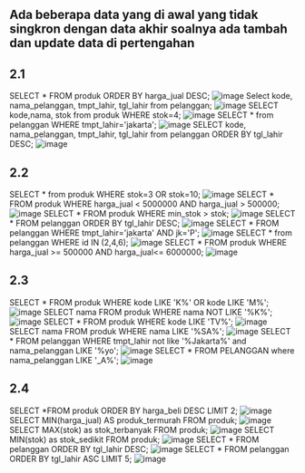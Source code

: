 ## Ada beberapa data yang di awal yang tidak singkron dengan data akhir soalnya ada tambah dan update data di pertengahan 


## 2.1 
SELECT * FROM produk ORDER BY harga_jual DESC;
![image](https://user-images.githubusercontent.com/55681352/231452305-13bd4d49-0869-4f9b-abc8-d5c657cf314f.png)
Select kode, nama_pelanggan, tmpt_lahir, tgl_lahir from pelanggan;
![image](https://user-images.githubusercontent.com/55681352/231455226-0209398a-8c52-4151-8110-3ec373e8ed4c.png)
 SELECT kode,nama, stok from produk WHERE stok=4;
 ![image](https://user-images.githubusercontent.com/55681352/231455614-4e578b0c-288a-47a5-a529-f2e15353f9ee.png)
SELECT * from pelanggan WHERE tmpt_lahir='jakarta';
![image](https://user-images.githubusercontent.com/55681352/231455688-1e7f5947-06f4-4b03-a136-5f0aed819067.png)
SELECT kode, nama_pelanggan, tmpt_lahir, tgl_lahir from pelanggan ORDER BY tgl_lahir DESC;
![image](https://user-images.githubusercontent.com/55681352/231455823-70c4f838-786c-4752-b49c-aaf2d4b8c58c.png)
## 2.2
SELECT * from produk WHERE stok=3 OR stok=10;
![image](https://user-images.githubusercontent.com/55681352/231455895-c66432ec-762e-42cb-8c18-e9d09de459ba.png)
SELECT * FROM produk WHERE harga_jual < 5000000 AND harga_jual > 500000;
![image](https://user-images.githubusercontent.com/55681352/231455975-458c25d6-87da-49ba-8fe4-a3f21b1d6df9.png)
 SELECT * FROM produk WHERE min_stok > stok;
![image](https://user-images.githubusercontent.com/55681352/231456374-86701a7c-e9ed-4746-9c1c-076b7e744c77.png)
SELECT * FROM pelanggan ORDER BY tgl_lahir DESC;
![image](https://user-images.githubusercontent.com/55681352/231456497-c3a1964d-001f-4ad1-8728-949b4f8836ce.png)
SELECT * FROM pelanggan WHERE tmpt_lahir='jakarta' AND jk='P';
![image](https://user-images.githubusercontent.com/55681352/231456711-53be85b9-0069-45b6-8cc9-5bb1bf8943ee.png)
SELECT * from pelanggan WHERE id IN (2,4,6);
![image](https://user-images.githubusercontent.com/55681352/231456764-7a1933a4-c88c-4e30-ac0c-16df0514379d.png)
SELECT * FROM produk WHERE harga_jual >= 500000 AND harga_jual<= 6000000;
![image](https://user-images.githubusercontent.com/55681352/231456846-686d9eba-8f3a-4315-8dbd-a755b6eb789c.png)
## 2.3
SELECT * FROM produk WHERE kode LIKE 'K%' OR kode LIKE 'M%';
![image](https://user-images.githubusercontent.com/55681352/231456934-46e78976-c7d3-4ed0-adde-213f65a628e5.png)
SELECT nama FROM produk WHERE nama NOT LIKE '%K%';
![image](https://user-images.githubusercontent.com/55681352/231457472-beae8966-63b6-4131-a6f6-f9f8fa7df090.png)
SELECT * FROM produk WHERE kode LIKE 'TV%';
![image](https://user-images.githubusercontent.com/55681352/231457696-57e125e2-e459-41ba-8963-128efcab1c8f.png)
SELECT nama FROM produk WHERE nama LIKE '%SA%'; 
![image](https://user-images.githubusercontent.com/55681352/231457781-0516a971-dbe1-4ee9-996a-80b5b1f1dcc6.png)
SELECT * FROM pelanggan WHERE tmpt_lahir not like '%Jakarta%' and nama_pelanggan LIKE '%yo';
![image](https://user-images.githubusercontent.com/55681352/231458754-83145561-e05c-47e2-9467-110c4766a9d5.png)
SELECT * FROM PELANGGAN where nama_pelanggan LIKE '_A%';
![image](https://user-images.githubusercontent.com/55681352/231458844-1827746b-a09b-4c37-9272-2aa249102d15.png)
## 2.4
SELECT *FROM produk ORDER BY harga_beli DESC LIMIT 2;
![image](https://user-images.githubusercontent.com/55681352/231458932-1027cb1f-cd27-4bb4-893b-5bb1f8ce417c.png)
SELECT MIN(harga_jual) AS produk_termurah FROM produk;
![image](https://user-images.githubusercontent.com/55681352/231458983-ed3ea357-02fa-42d7-870a-74e67e8adf18.png)
SELECT MAX(stok) as stok_terbanyak FROM produk;
![image](https://user-images.githubusercontent.com/55681352/231459033-e0a8ecd7-7a34-4613-8f7b-c4ef4680a0ed.png)
SELECT MIN(stok) as stok_sedikit FROM produk;
![image](https://user-images.githubusercontent.com/55681352/231459083-ee787cd1-986a-4094-9d68-695a45bd7fc7.png)
SELECT * FROM pelanggan ORDER BY tgl_lahir DESC;
![image](https://user-images.githubusercontent.com/55681352/231459169-e0450d71-07b4-4514-8f10-f7ae55c5c11a.png)
SELECT * FROM pelanggan ORDER BY tgl_lahir ASC LIMIT 5;
![image](https://user-images.githubusercontent.com/55681352/231459260-22cb1a76-3719-4a6a-a6fa-bf95b32dbc60.png)
